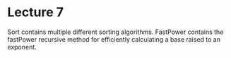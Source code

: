 # Lecture 7

Sort contains multiple different sorting algorithms. FastPower contains the fastPower recursive method for efficiently calculating a base raised to an exponent.
